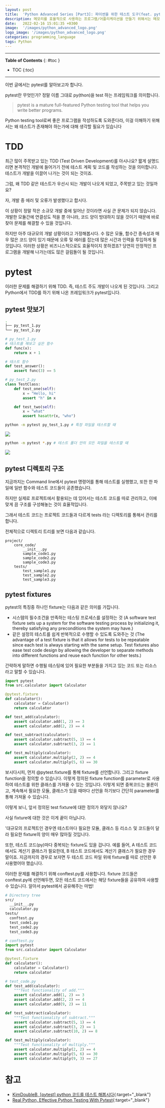 ```yaml
---
layout: post
title:  'Python Advanced Series [Part3]: 파이썬을 위한 테스트 도구(feat. pytest)'
description: 메모리를 효율적으로 사용하는 프로그램/어플리케이션을 만들기 위해서는 메모리 할당에 대해 이해해야합니다.
date:   2022-02-16 15:01:35 +0300
image:  '/images/python_advanced_logo.png'
logo_image: '/images/python_advanced_logo.png'
categories: programming_language
tags: Python
---
```

---
**Table of Contents**
{: #toc }
*  TOC
{:toc}

---

이번 글에서는 pytest를 알아보고자 합니다.  

pytest란 무엇인가? 정말 이름 그대로 py(thon)을 test 하는 프레임워크를 의미합니다.  
 
> pytest is a mature full-featured Python testing tool that helps you write better programs.

Python testing tool로써 좋은 프로그램을 작성하도록 도와준다라, 이걸 이해하기 위해서는 왜 테스트가 존재해야 하는가에 대해 생각할 필요가 있습니다  

# TDD
최근 많이 주목받고 있는 TDD (Test Driven Development)를 아시나요? 짧게 설명드리면 본격적인 개발에 들어가기 전에 테스트 계획 및 코드를 작성하는 것을 의미합니다. 테스트가 개발을 이끌어 나가는 것이 되는 것이죠.  

그럼, 왜 TDD 같은 테스트가 우선시 되는 개발이 나오게 되었고, 주목받고 있는 것일까요?  

자, 개발 중 에러 및 오류가 발생했다고 합시다.  

이 상황이 정말 작은 소규모 개발 중에 일어난 것이라면 사실 큰 문제가 되지 않습니다. 개발한 모듈간에 연결성도 적을 뿐 아니라, 코드 양이 방대하지 않을 것이기 때문에 바로 찾아 문제를 해결할 수 있을 것입니다.  

하지만 아주 대규모의 개발 상황이라고 가정해봅시다. 수 많은 모듈, 함수간 종속성과 매우 많은 코드 양이 있기 때문에 오류 및 에러를 잡는데 많은 시간과 인력을 투입하게 될 것입니다. 이러한 상황은 비즈니스적으로도 효율적이지 못하겠죠? 당연히 안정적인 프로그램을 개발해 나가는데도 많은 걸림돌이 될 것입니다.  

# pytest

이러한 문제를 해결하기 위해 TDD. 즉, 테스트 주도 개발이 나오게 된 것입니다. 그리고 Python에서 TDD를 하기 위해 나온 프레임워크가 pytest입니다.  

## pytest 맛보기

```sh
.
├── py_test_1.py
└── py_test_2.py
```

```python
# py_test_1.py
# 테스트를 해보고 싶은 함수
def func(x):
    return x + 1

# 테스트 함수
def test_answer():
    assert func(3) == 5
```

```python
# py_test_2.py
class TestClass:
    def test_one(self):
        x = "Hello, hi"
        assert "h" in x

    def test_two(self):
        x = "what"
        assert hasattr(x, "who")
```

```sh
python -m pytest py_test_1.py # 특정 파일을 테스트할 때
```

![](/images/pytest_1.png)

```sh
python -m pytest *.py # 테스트 폴더 안의 모든 파일을 테스트할 때
```

![](/images/pytest_2.png)

## pytest 디렉토리 구조

지금까지는 Command line에서 pytest 명령어를 통해 테스트를 실행했고, 또한 한 파일에 일반 함수와 테스트 코드들이 공존했습니다.  

하지만 실제로 프로젝트에서 활용되는 데 있어서는 테스트 코드를 따로 관리하고, 이에 맞게 끔 구조를 구성해놓는 것이 효율적입니다.  

그래서 테스트 코드는 프로젝트 코드들과 다르게 tests 라는 디렉토리를 통해서 관리를 합니다.  

전체적으로 디렉토리 트리를 보면 다음과 같습니다.  

```
project/
    core_code/
        __init__.py
        sample_code1.py
        sample_code2.py
        sample_code3.py
    tests/
        test_sample1.py
        test_sample2.py
        test_sample3.py
```

## pytest fixtures
 
pytest의 특징중 하나인 fixture는 다음과 같은 의미를 가집니다.  

- 시스템의 필수조건을 만족하는 테스팅 프로세스를 설정하는 것 (A software test fixture sets up a system for the software testing process by initializing it, thereby satisfying any preconditions the system may have.)
- 같은 설정의 테스트를 쉽게 반복적으로 수행할 수 있도록 도와주는 것 (The advantage of a test fixture is that it allows for tests to be repeatable since each test is always starting with the same setup. Test fixtures also ease test code design by allowing the developer to separate methods into different functions and reuse each function for other tests.)

간략하게 말하면 수행될 테스팅에 있어 필요한 부분들을 가지고 있는 코드 또는 리소스라고 말할 수 있습니다.    

```py
import pytest
from src.calculator import Calculator

@pytest.fixture
def calculator():
    calculator = Calculator()
    return calculator

def test_add(calculator):
    assert calculator.add(1, 2) == 3
    assert calculator.add(2, 2) == 4

def test_subtract(calculator):
    assert calculator.subtract(5, 1) == 4
    assert calculator.subtract(3, 2) == 1

def test_multiply(calculator):
    assert calculator.multiply(2, 2) == 4
    assert calculator.multiply(5, 6) == 30
```

보시다시피, 먼저 @pytest.fixture를 통해 fixture를 선언합니다. 그리고 fixture function을 정의할 수 있습니다.
이렇게 정의된 fixture function를 parameter로 사용하여 테스트를 위한 클래스를 가져올 수 있는 것입니다. 이렇게 되면 중복코드는 물론이고, 계속해서 필요한 모듈, 클래스가 있을 때마다 선언을 하기보다 간단히 parameter를 통해 가져올 수 있습니다.  

이렇게 보니, 앞서 정의된 test fixture에 대한 정의가 와닿지 않나요?  

사실 fixture에 대한 것은 이게 끝이 아닙니다.  

'대규모의 프로젝트인 경우엔 테스트마다 필요한 모듈, 클래스 등 리소스 및 코드들이 달라 필요한 fixture의 양이 매우 많아질 것입니다.  

또한, 테스트 코드(py)마다 중복되는 fixture도 있을 겁니다. 예를 들어, A 테스트 코드에서도 계산기 클래스가 필요한데, B 테스트 코드에서도 계산기 클래스가 필요한 경우 말이죠. 지금까지의 경우로 보자면 두 테스트 코드 파일 위에 fixture를 따로 선언한 후 사용했어야 했습니다.  

이러한 문제를 해결하기 위해 conftest.py를 사용합니다.
fixture 코드들은 conftest.py에 선언해두면, 모든 테스트 코드에서는 해당 fixture들을 공유하여 사용할 수 있습니다. 알아서 pytest에서 공유해주는 마법!  

```sh
# Directory tree
src/
  __init__.py
  calculator.py
tests/
  conftest.py
  test_code1.py
  test_code2.py
  test_code3.py
```

```py
# conftest.py
import pytest
from src.calculator import Calculator

@pytest.fixture
def calculator():
    calculator = Calculator()
    return calculator
```

```py
# test_code.py
def test_add(calculator):
    """Test functionality of add."""
    assert calculator.add(1, 2) == 3
    assert calculator.add(2, 2) == 4
    assert calculator.add(9, 2) == 11

def test_subtract(calculator):
    """Test functionality of subtract."""
    assert calculator.subtract(5, 1) == 4
    assert calculator.subtract(3, 2) == 1
    assert calculator.subtract(10, 2) == 8

def test_multiply(calculator):
    """Test functionality of multiply."""
    assert calculator.multiply(2, 2) == 4
    assert calculator.multiply(5, 6) == 30
    assert calculator.multiply(9, 3) == 27
```

# 참고 
- [KimDoubleB, [pytest] python 코드를 테스트 해봅시다](https://binux.tistory.com/47){:target="_blank"}
- [Real Python, Effective Python Testing With Pytest](https://realpython.com/pytest-python-testing/){:target="_blank"}